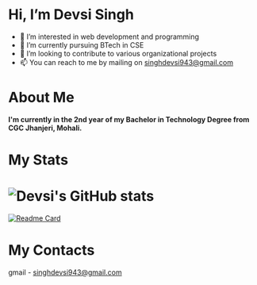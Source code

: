 # Hi, I’m Devsi Singh
- 👀 I’m interested in web development and programming
- 🌱 I’m currently pursuing BTech in CSE 
- 💞️ I’m looking to contribute to various organizational projects
- 📫 You can reach to me by mailing on singhdevsi943@gmail.com 

<!---
emily876/emily876 is a ✨ special ✨ repository because its `README.md` (this file) appears on your GitHub profile.
You can click the Preview link to take a look at your changes.
--->

# About Me
**I'm currently in the 2nd year of my Bachelor in Technology Degree from CGC Jhanjeri, Mohali.**

# My Stats
# ![Devsi's GitHub stats](https://github-readme-stats.vercel.app/api?username=emily876&show_icons=true&theme=tokyonight)
[![Readme Card](https://github-readme-stats.vercel.app/api/pin/?username=emily876a&repo=github-readme-stats)](https://github.com/emily876/github-readme-stats)




# My Contacts
gmail - singhdevsi943@gmail.com

